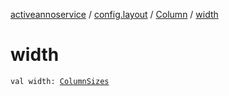 [activeannoservice](../../index.md) / [config.layout](../index.md) / [Column](index.md) / [width](./width.md)

# width

`val width: `[`ColumnSizes`](../-column-sizes/index.md)